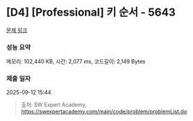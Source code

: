 # [D4] [Professional] 키 순서 - 5643 

[문제 링크](https://swexpertacademy.com/main/code/problem/problemDetail.do?contestProbId=AWXQsLWKd5cDFAUo) 

### 성능 요약

메모리: 102,440 KB, 시간: 2,077 ms, 코드길이: 2,149 Bytes

### 제출 일자

2025-09-12 15:44



> 출처: SW Expert Academy, https://swexpertacademy.com/main/code/problem/problemList.do